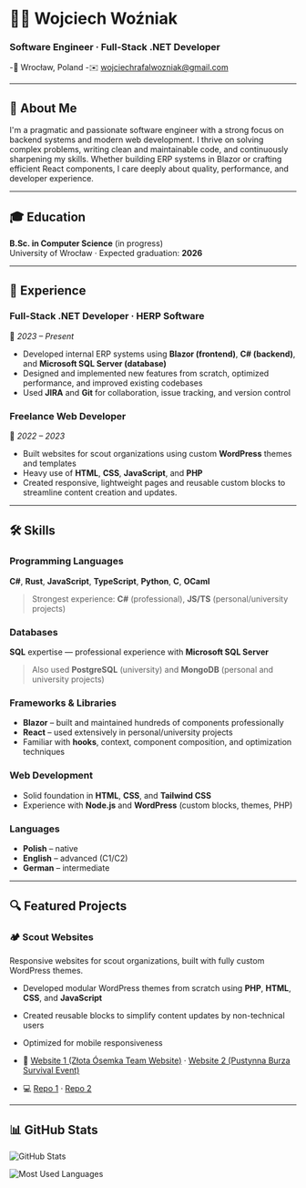 # 👨‍💻 Wojciech Woźniak

### Software Engineer · Full-Stack .NET Developer  
-📍 Wrocław, Poland 
-✉️ wojciechrafalwozniak@gmail.com  

---

## 🧠 About Me

I'm a pragmatic and passionate software engineer with a strong focus on backend systems and modern web development. I thrive on solving complex problems, writing clean and maintainable code, and continuously sharpening my skills. Whether building ERP systems in Blazor or crafting efficient React components, I care deeply about quality, performance, and developer experience.

---

## 🎓 Education

**B.Sc. in Computer Science** (in progress)  
University of Wrocław · Expected graduation: **2026**

---

## 💼 Experience

### Full-Stack .NET Developer · **HERP Software**  
📆 *2023 – Present*

- Developed internal ERP systems using **Blazor (frontend)**, **C# (backend)**, and **Microsoft SQL Server (database)**  
- Designed and implemented new features from scratch, optimized performance, and improved existing codebases  
- Used **JIRA** and **Git** for collaboration, issue tracking, and version control

### Freelance Web Developer  
📆 *2022 – 2023*

- Built websites for scout organizations using custom **WordPress** themes and templates  
- Heavy use of **HTML**, **CSS**, **JavaScript**, and **PHP**  
- Created responsive, lightweight pages and reusable custom blocks to streamline content creation and updates.

---

## 🛠️ Skills

### Programming Languages  
**C#**, **Rust**, **JavaScript**, **TypeScript**, **Python**, **C**, **OCaml**  
> Strongest experience: **C#** (professional), **JS/TS** (personal/university projects)

### Databases  
**SQL** expertise — professional experience with **Microsoft SQL Server**  
> Also used **PostgreSQL** (university) and **MongoDB** (personal and university projects)

### Frameworks & Libraries  
- **Blazor** – built and maintained hundreds of components professionally  
- **React** – used extensively in personal/university projects  
- Familiar with **hooks**, context, component composition, and optimization techniques

### Web Development  
- Solid foundation in **HTML**, **CSS**, and **Tailwind CSS**  
- Experience with **Node.js** and **WordPress** (custom blocks, themes, PHP)

### Languages  
- **Polish** – native  
- **English** – advanced (C1/C2)  
- **German** – intermediate  

---

## 🔍 Featured Projects

### 🏕️ Scout Websites
Responsive websites for scout organizations, built with fully custom WordPress themes.  
- Developed modular WordPress themes from scratch using **PHP**, **HTML**, **CSS**, and **JavaScript**  
- Created reusable blocks to simplify content updates by non-technical users  
- Optimized for mobile responsiveness

- 🔗 [Website 1 (Złota Ósemka Team Website)](https://zlotaosemka.dabrowagornicza.zhp.pl/) · [Website 2 (Pustynna Burza Survival Event)](https://pustynnaburza.dabrowagornicza.zhp.pl/)  
- 💻 [Repo 1](https://github.com/wojwozniak/wp-zlotaosemka) · [Repo 2](https://github.com/wojwozniak/wp-pustynnaburza)

---

## 📊 GitHub Stats

![GitHub Stats](https://github-readme-stats.vercel.app/api?username=wojwozniak&show_icons=true&rank_icon=github&theme=tokyonight&include_all_commits=true)

![Most Used Languages](https://github-readme-stats.vercel.app/api/top-langs?username=wojwozniak&theme=tokyonight&hide=jupyter%20notebook,racket,rich%20text%20format&layout=pie&langs_count=10)
